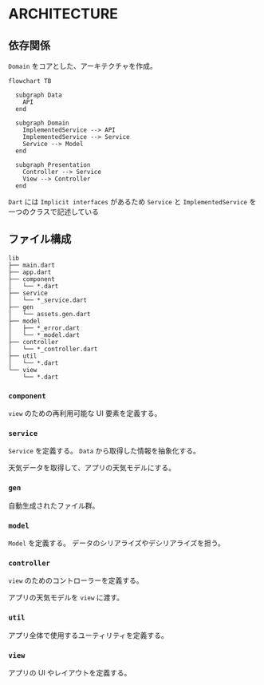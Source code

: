 # ARCHITECTURE

## 依存関係

`Domain` をコアとした、アーキテクチャを作成。

```mermaid
flowchart TB

  subgraph Data
    API
  end

  subgraph Domain
    ImplementedService --> API
    ImplementedService --> Service
    Service --> Model
  end

  subgraph Presentation
    Controller --> Service
    View --> Controller
  end

```

`Dart` には `Implicit interfaces` があるため `Service` と `ImplementedService` を一つのクラスで記述している

## ファイル構成

```tree
lib
├── main.dart
├── app.dart
├── component
│   └── *.dart
├── service
│   └── *_service.dart
├── gen
│   └── assets.gen.dart
├── model
│   ├── *_error.dart
│   └── *_model.dart
├── controller
│   └── *_controller.dart
├── util
│   └── *.dart
└── view
    └── *.dart
```

### `component`

`view` のための再利用可能な UI 要素を定義する。

### `service`

`Service` を定義する。
`Data` から取得した情報を抽象化する。

天気データを取得して、アプリの天気モデルにする。

### `gen`

自動生成されたファイル群。

### `model`

`Model` を定義する。
データのシリアライズやデシリアライズを担う。

### `controller`

`view` のためのコントローラーを定義する。

アプリの天気モデルを `view` に渡す。

### `util`

アプリ全体で使用するユーティリティを定義する。

### `view`

アプリの UI やレイアウトを定義する。
